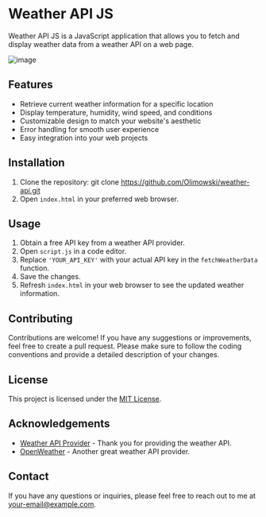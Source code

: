 # Weather API JS

Weather API JS is a JavaScript application that allows you to fetch and display weather data from a weather API on a web page.


![image](https://github.com/ol1mowski/Weather-api/assets/101707516/e15edb94-66da-4f69-a264-2657babebd76)

## Features

- Retrieve current weather information for a specific location
- Display temperature, humidity, wind speed, and conditions
- Customizable design to match your website's aesthetic
- Error handling for smooth user experience
- Easy integration into your web projects

## Installation

1. Clone the repository:
git clone https://github.com/Olimowski/weather-api.git
2. Open `index.html` in your preferred web browser.

## Usage

1. Obtain a free API key from a weather API provider.
2. Open `script.js` in a code editor.
3. Replace `'YOUR_API_KEY'` with your actual API key in the `fetchWeatherData` function.
4. Save the changes.
5. Refresh `index.html` in your web browser to see the updated weather information.

## Contributing

Contributions are welcome! If you have any suggestions or improvements, feel free to create a pull request. Please make sure to follow the coding conventions and provide a detailed description of your changes.

## License

This project is licensed under the [MIT License](LICENSE).

## Acknowledgements

- [Weather API Provider](https://api.openweathermap.org) - Thank you for providing the weather API.
- [OpenWeather](https://www.openweather.com) - Another great weather API provider.

## Contact

If you have any questions or inquiries, please feel free to reach out to me at your-email@example.com.
